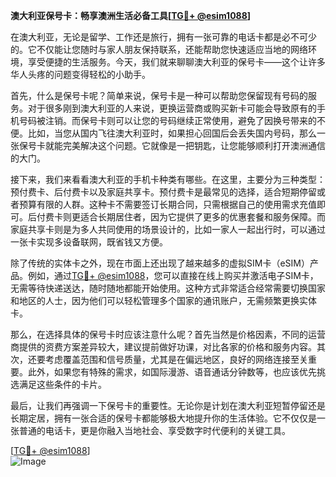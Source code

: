 **澳大利亚保号卡：畅享澳洲生活必备工具[[TG💪+ @esim1088](https://t.me/s/esim1088)]**

在澳大利亚，无论是留学、工作还是旅行，拥有一张可靠的电话卡都是必不可少的。它不仅能让您随时与家人朋友保持联系，还能帮助您快速适应当地的网络环境，享受便捷的生活服务。今天，我们就来聊聊澳大利亚的保号卡——这个让许多华人头疼的问题变得轻松的小助手。

首先，什么是保号卡呢？简单来说，保号卡是一种可以帮助您保留现有号码的服务。对于很多刚到澳大利亚的人来说，更换运营商或购买新卡可能会导致原有的手机号码被注销。而保号卡则可以让您的号码继续正常使用，避免了因换号带来的不便。比如，当您从国内飞往澳大利亚时，如果担心回国后会丢失国内号码，那么一张保号卡就能完美解决这个问题。它就像是一把钥匙，让您能够顺利打开澳洲通信的大门。

接下来，我们来看看澳大利亚的手机卡种类有哪些。在这里，主要分为三种类型：预付费卡、后付费卡以及家庭共享卡。预付费卡是最常见的选择，适合短期停留或者预算有限的人群。这种卡不需要签订长期合同，只需根据自己的使用需求充值即可。后付费卡则更适合长期居住者，因为它提供了更多的优惠套餐和服务保障。而家庭共享卡则是为多人共同使用的场景设计的，比如一家人一起出行时，可以通过一张卡实现多设备联网，既省钱又方便。

除了传统的实体卡之外，现在市面上还出现了越来越多的虚拟SIM卡（eSIM）产品。例如，通过[TG💪+ @esim1088](https://t.me/s/esim1088)，您可以直接在线上购买并激活电子SIM卡，无需等待快递送达，随时随地都能开始使用。这种方式非常适合经常需要切换国家和地区的人士，因为他们可以轻松管理多个国家的通讯账户，无需频繁更换实体卡。

那么，在选择具体的保号卡时应该注意什么呢？首先当然是价格因素，不同的运营商提供的资费方案差异较大，建议提前做好功课，对比各家的价格和服务内容。其次，还要考虑覆盖范围和信号质量，尤其是在偏远地区，良好的网络连接至关重要。此外，如果您有特殊的需求，如国际漫游、语音通话分钟数等，也应该优先挑选满足这些条件的卡片。

最后，让我们再强调一下保号卡的重要性。无论你是计划在澳大利亚短暂停留还是长期定居，拥有一张合适的保号卡都能够极大地提升你的生活体验。它不仅仅是一张普通的电话卡，更是你融入当地社会、享受数字时代便利的关键工具。

[[TG💪+ @esim1088](https://t.me/s/esim1088)]  
![Image](https://i.postimg.cc/4NQfJmqS/Snipaste-2025-05-13-00-14-12.png)